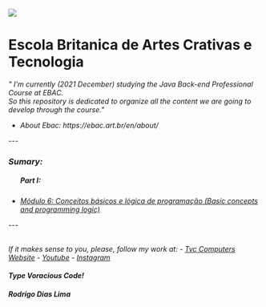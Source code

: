 <br>
<a href="https://ebac.art.br/en"><img src="https://ebaconline.com.br/_nuxt/d58908d198123d3c50c18638f58abb26.svg"></a>
<h1>Escola Britanica de Artes Crativas e Tecnologia</h1>

<em>" I'm currently (2021 December) studying the Java Back-end Professional Course at EBAC.<br> So this repository is dedicated to organize all the content we are going to develop through the course."<em>
  <ul>
    <li>About Ebac: https://ebac.art.br/en/about/
  </ul>
 
  
  <p>---</p>

<h3>Sumary:</h3>

<ul>
  <h5>Part I:</h5>
  <li><a href="https://github.com/rodrigodiaslima1/EscolaBritanica/tree/main/6-%20Conceitos%20b%C3%A1sicos%20e%20l%C3%B3gica%20de%20programa%C3%A7%C3%A3o/Exercises">Módulo 6: Conceitos básicos e lógica de programação (Basic concepts and programming logic)</a></li>
</ul>


<p>---</p>
<br>
If it makes sense to you, please, follow my work at:
- <a href="https://www.tvvvvc.com/" ><em>Tvc Computers Website</em></a>
- <a href="https://www.youtube.com/channel/UC99hYHea_wH84-PEMxl9GpQ" ><em>Youtube</em></a>
- <a href="https://www.instagram.com/tvc_computers/" ><em>Instagram</em></a>

  
<h4><em>Type Voracious Code!</em></h4>
<h4>Rodrigo Dias Lima</h4>
